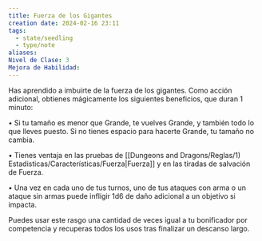 ```yaml
---
title: Fuerza de los Gigantes
creation date: 2024-02-16 23:11
tags:
  - state/seedling
  - type/note
aliases: 
Nivel de Clase: 3
Mejora de Habilidad:
---
```

Has aprendido a imbuirte de la fuerza de los gigantes. Como acción adicional, obtienes mágicamente los siguientes beneficios, que duran 1 minuto:

• Si tu tamaño es menor que Grande, te vuelves Grande, y también todo lo que lleves puesto. Si no
tienes espacio para hacerte Grande, tu tamaño no cambia.

• Tienes ventaja en las pruebas de [[Dungeons and Dragons/Reglas/1) Estadisticas/Características/Fuerza|Fuerza]] y en las tiradas de salvación de Fuerza.

• Una vez en cada uno de tus turnos, uno de tus ataques con arma o un ataque sin armas puede
infligir 1d6 de daño adicional a un objetivo si impacta.

Puedes usar este rasgo una cantidad de veces igual a tu bonificador por competencia y recuperas
todos los usos tras finalizar un descanso largo.

